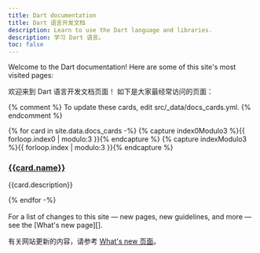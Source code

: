```yaml
---
title: Dart documentation
title: Dart 语言开发文档
description: Learn to use the Dart language and libraries.
description: 学习 Dart 语言。
toc: false
---
```


Welcome to the Dart documentation!
Here are some of this site's most visited pages:

欢迎来到 Dart 语言开发文档页面！
如下是大家最经常访问的页面：

{% comment %}
To update these cards, edit src/_data/docs_cards.yml.
{% endcomment %}

<div class="card-grid">
{% for card in site.data.docs_cards -%}
  {% capture index0Modulo3 %}{{ forloop.index0 | modulo:3 }}{% endcapture %}
  {% capture indexModulo3 %}{{ forloop.index | modulo:3 }}{% endcapture %}
  <div class="card">
    <h3><a href="{{card.url}}">{{card.name}}</a></h3>
    <p>{{card.description}}</p>
  </div>
{% endfor -%}
</div>

<br>
For a list of changes to this site —
new pages, new guidelines, and more —
see the [What's new page][].

有关网站更新的内容，请参考
[What's new 页面][What's new page]。

[What's new page]: /guides/whats-new